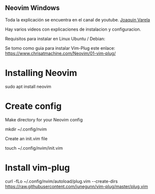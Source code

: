 ## Neovim Windows

Toda la explicación se encuentra en el canal de youtube. [Joaquin Varela ](https://www.youtube.com/channel/UCw1Ipy5_P1OL0zUJMfYC7-A)

Hay varios videos con explicaciones de instalacion y configuracion.

Requisitos para instalar en Linux Ubuntu / Debian:

Se tomo como guia para instalar Vim-Plug este enlace:
https://www.chrisatmachine.com/Neovim/01-vim-plug/

# Installing Neovim

sudo apt install neovim

# Create config

Make directory for your Neovim config

mkdir ~/.config/nvim

Create an init.vim file

touch ~/.config/nvim/init.vim

# Install vim-plug

curl -fLo ~/.config/nvim/autoload/plug.vim --create-dirs https://raw.githubusercontent.com/junegunn/vim-plug/master/plug.vim


